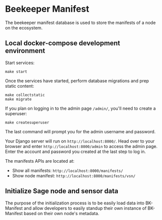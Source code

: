 # Beekeeper Manifest

The beekeeper manifest database is used to store the manifests of a node on the ecosystem.

## Local docker-compose development environment

Start services:
```
make start
```

Once the services have started, perform database migrations and prep static content:
```
make collectstatic
make migrate
```

If you plan on logging in to the admin page `/admin/`, you'll need to create a superuser:
```
make createsuperuser
```

The last command will prompt you for the admin username and password.

Your Django server will run on `http://localhost:8000/`. Head over to your browser and enter `http://localhost:8000/admin` to access the admin page. Enter the account and password you created at the last step to log in.

The manifests APIs are located at:

* Show all manifests: `http://localhost:8000/manifests/`
* Show node manifest: `http://localhost:8000/manifests/vsn/`

## Initialize Sage node and sensor data

The purpose of the initialization process is to be easily load data into BK-Manifest and allow developers to easily standup their own instance of BK-Manifest based on their own node's metadata.
